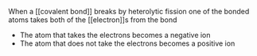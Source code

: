 When a [[covalent bond]] breaks by heterolytic fission one of the bonded atoms takes both of the [[electron]]s from the bond

- The atom that takes the electrons becomes a negative ion
- The atom that does not take the electrons becomes a positive ion